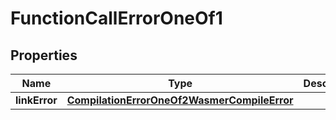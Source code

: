 
# FunctionCallErrorOneOf1

## Properties
| Name | Type | Description | Notes |
| ------------ | ------------- | ------------- | ------------- |
| **linkError** | [**CompilationErrorOneOf2WasmerCompileError**](CompilationErrorOneOf2WasmerCompileError.md) |  |  |




